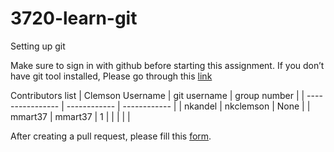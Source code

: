 # 3720-learn-git
Setting up git 

Make sure to sign in with github before starting this assignment. If you don’t have git tool installed, Please go through this [link](https://github.com/git-guides/install-git)

Contributors list
| Clemson Username | git username | group number |
| ---------------- | ------------ | ------------ |
| nkandel          | nkclemson    | None         | 
| mmart37          | mmart37      | 1            |
|                  |              |              |




After creating a pull request, please fill this [form](https://forms.gle/ejRvLXVMPz9E8voD6).
